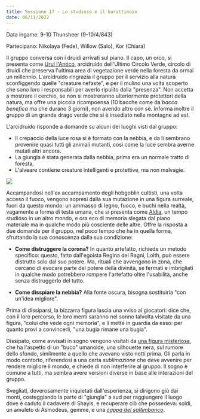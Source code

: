 ```yaml
---
title: Sessione 17 - Lo studioso e il burattinaio
date: 06/11/2022
---
```

Data ingame: 9-10 Thunsheer (9-10/4/843)

Partecipano: Nikolaya (Fede), Willow (Salo), Kor (Chiara)

Il gruppo conversa con i druidi arrivati sul piano. Il capo, un orco, si presenta come [Urul l'Antico](npc/vermaloc#urul-lantico), arcidruido dell'Ultimo Circolo Verde, circolo di druidi che preserva l'ultima area di vegetazione verde nella foresta da ormai un millennio. L'arcidruido ringrazia il gruppo per il servizio alla natura sconfiggendo quelle "creature nefaste", e per il mulino una volta scoperto che sono loro i responsabili per averlo ripulito dalla "presenza". Non accetta a mostrare il cerchio, se non si mostreranno ulteriormente protettori della natura, ma offre una piccola ricompoensa (10 bacche come da *bacca benefica* ma che durano 3 giorni), non avendo altro con sè. Informa inoltre il gruppo di un grande drago verde che si è insediato nelle montagne ad est.

L'arcidruido risponde a domande su alcuni dei luoghi visti dal gruppo:

- Il crepaccio della luce rosa si è formato con la nebbia, e da lì sembrano provenire quasi tutti gli animali mutanti, così come la luce sembra averne mutati altri ancora.
- La giungla è stata generata dalla nebbia, prima era un normale tratto di foresta.
- L'alveare contiene creature intelligenti e protettive, ma non malvagie.

![](https://i.imgur.com/DhQalMW.png)

Accampandosi nell'ex accampamento degli hobgoblin cultisti, una volta acceso il fuoco, vengono sopresi dalla sua mutazione in una figura surreale, fuori da questo mondo: un ammasso di legno, fuoco, e buchi nella realtà, vagamente a forma di testa umana, che si presenta come [Aldia](npc/fog#aldia-studioso-della-nebbia), un tempo studioso in un altro mondo, e ora eco di memoria slegata dal piano materiale ma in qualche modo più cosciente delle altre. Offre la risposta a due domande per il gruppo, nel poco tempo che ha in quella forma, sfruttando la sua conoscenza dalla sua condizione:

- **Come distruggere la corona?** In quanto artefatto, richiede un metodo specifico: questo, fatto dall'egoista Regina dei Ragni, Lolth, può essere distrutto solo dal suo potere. Ma, rituali che avvengono in zona, che cercano di evocare parte del potere della divinità, se fermati e imbrigliati in qualche modo potrebbero rompere l'artefatto oltre l'usabilità, anche senza distruggerlo del tutto.

- **Come disspiare la nebbia?** Alla fonte oscura, bisogna sostituirla "con un'idea migliore".

Prima di dissiparsi, la bizzarra figura lascia una vviso ai giocatori: dice che, con il loro percorso, le loro menti saranno nel sonno talvolta visitate da una figura, "colui che vede ogni memoria", e li mette in guardia da esso: per quanto provi a convincerli, "una bugia rimane una bugia".

Dissipato, come avvisati in sogno vengono visitati da [una figura misteriosa](npc/fog), che ha l'aspetto di un "buco" umanoide, una silhouette nera, sul rumore dello sfondo, similmente a quello che avevano visto notti prima. Gli parla in modo contorto, riferendosi a una certa *sublimazione* che deve avvenire per rendere migliore il mondo, e chiede di non interferire al gruppo. Il sogno è comune a tutti, ma sembra avere versioni diverse in base alle interazioni del gruppo.

Svegliati, doverosamente inquietati dall'esperienza, si dirigono giù dai monti, costeggiando la parte di "giungla" a sud per raggiungere il luogo dove è caduto il cadavere di Shayis, e recuperare ciò che possedeva: soldi, un amuleto di Asmodeus, gemme, e una [*cappa del saltimbanco*](https://dungeonsanddragons.fandom.com/it/wiki/Cappa_del_Saltimbanco).

